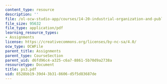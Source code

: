 ```yaml
---
content_type: resource
description: ''
file: /ol-ocw-studio-app/courses/14-20-industrial-organization-and-public-policy-spring-2003/8528bb1939d43b318606d5f5d83687de_ps3.pdf
file_size: 95632
file_type: application/pdf
learning_resource_types:
- Assignments
license: https://creativecommons.org/licenses/by-nc-sa/4.0/
ocw_type: OCWFile
parent_title: Assignments
parent_type: CourseSection
parent_uid: d6fd96c4-a325-c6a7-8861-5b70d9a2738a
resourcetype: Document
title: ps3.pdf
uid: 8528bb19-39d4-3b31-8606-d5f5d83687de
---
```

